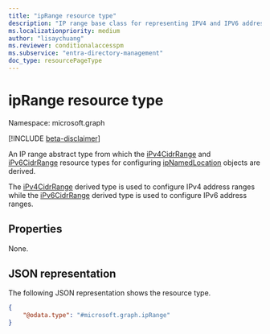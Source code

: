 ```yaml
---
title: "ipRange resource type"
description: "IP range base class for representing IPV4 and IPV6 address ranges."
ms.localizationpriority: medium
author: "lisaychuang"
ms.reviewer: conditionalaccesspm
ms.subservice: "entra-directory-management"
doc_type: resourcePageType
---
```


# ipRange resource type

Namespace: microsoft.graph

[!INCLUDE [beta-disclaimer](../../includes/beta-disclaimer.md)]

An IP range abstract type from which the [iPv4CidrRange](ipv4cidrrange.md) and [iPv6CidrRange](ipv6cidrrange.md) resource types for configuring [ipNamedLocation](ipnamedlocation.md) objects are derived.

The [iPv4CidrRange](ipv4cidrrange.md) derived type is used to configure IPv4 address ranges while the [iPv6CidrRange](ipv6cidrrange.md) derived type is used to configure IPv6 address ranges.

## Properties

None.

## JSON representation

The following JSON representation shows the resource type.

<!-- {
  "blockType": "resource",
  "optionalProperties": [

  ],
  "@odata.type": "microsoft.graph.ipRange"
}-->

```json
{
    "@odata.type": "#microsoft.graph.ipRange"
}
```

<!-- uuid: 16cd6b66-4b1a-43a1-adaf-3a886856ed98
2019-02-04 14:57:30 UTC -->
<!-- {
  "type": "#page.annotation",
  "description": "ipRange resource",
  "keywords": "",
  "section": "documentation",
  "tocPath": ""
}-->



